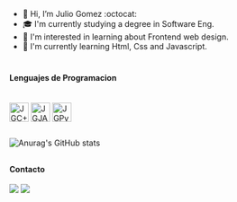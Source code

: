 - 👋 Hi, I’m Julio Gomez :octocat:
- :mortar_board: I'm currently studying a degree in Software Eng.
- 👀 I'm interested in learning about Frontend web design.
- 🌱 I'm currently learning Html, Css and Javascript.

<!---
GomJulio12/GomJulio12 is a ✨ special ✨ repository because its `README.md` (this file) appears on your GitHub profile.
You can click the Preview link to take a look at your changes.
--->
# 
#### Lenguajes de Programacion
<div style = "Display: Online_Block"><br>
  <img align = "center" alt = "JGC++" height = "34" width "37" src="https://cdn.jsdelivr.net/gh/devicons/devicon/icons/cplusplus/cplusplus-original.svg" />
  <img align = "center" alt = "JGJAVA" height = "34" width "37" src="https://cdn.jsdelivr.net/gh/devicons/devicon/icons/java/java-original.svg" />
  <img align = "center" alt = "JGPython" height = "34" width "37" src="https://cdn.jsdelivr.net/gh/devicons/devicon/icons/python/python-original.svg" /> 
</div>

## 

![Anurag's GitHub stats](https://github-readme-stats.vercel.app/api?username=GomJulio12&theme=github_dark&show_icons=true)

## 
#### Contacto
<div>
  <a href = "https://www.facebook.com/profile.php?id=100013374378408" target ="_blank"><img src = "https://img.shields.io/badge/Facebook-1877F2?style=for-the-badge&logo=facebook&logoColor=white" target ="_blank"></a>
  <a href = "mailto:gom_julio12@outlook.com" target ="_blank"><img src = "https://img.shields.io/badge/Microsoft_Outlook-0078D4?style=for-the-badge&logo=microsoft-outlook&logoColor=white" target ="_blank"></a>
</div>

